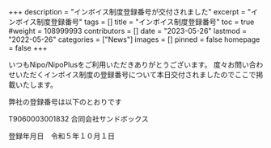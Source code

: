 +++
description = "インボイス制度登録番号が交付されました"
excerpt = "インボイス制度登録番号"
tags = []
title = "インボイス制度登録番号"
toc = true
#weight = 108999993
contributors = []
date = "2023-05-26"
lastmod = "2022-05-26"
categories = ["News"]
images = []
pinned = false
homepage = false
+++


いつもNipo/NipoPlusをご利用いただきありがとうございます。
度々お問い合わせいただくインボイス制度の登録番号について本日交付されましたのでここで掲載いたします。


弊社の登録番号は以下のとおりです

T9060003001832
合同会社サンドボックス

登録年月日　令和５年１０月１日

